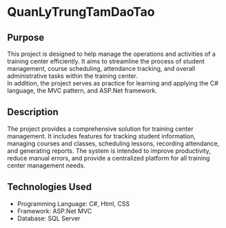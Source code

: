 # QuanLyTrungTamDaoTao

## Purpose

This project is designed to help manage the operations and activities of a training center efficiently. It aims to streamline the process of student management, course scheduling, attendance tracking, and overall administrative tasks within the training center.  
In addition, the project serves as practice for learning and applying the C# language, the MVC pattern, and ASP.Net framework.

## Description

The project provides a comprehensive solution for training center management. It includes features for tracking student information, managing courses and classes, scheduling lessons, recording attendance, and generating reports. The system is intended to improve productivity, reduce manual errors, and provide a centralized platform for all training center management needs.

## Technologies Used

- Programming Language: C#, Html, CSS
- Framework: ASP.Net MVC
- Database: SQL Server

